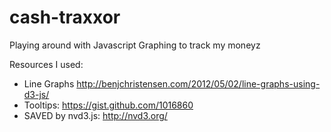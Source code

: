 cash-traxxor
============

Playing around with Javascript Graphing to track my moneyz


Resources I used:
* Line Graphs http://benjchristensen.com/2012/05/02/line-graphs-using-d3-js/
* Tooltips: https://gist.github.com/1016860
* SAVED by nvd3.js: http://nvd3.org/


